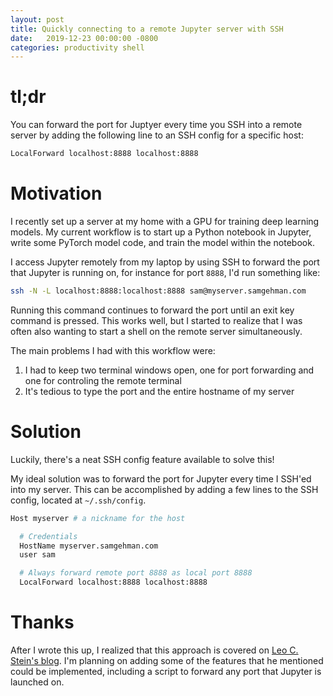 ```yaml
---
layout: post
title: Quickly connecting to a remote Jupyter server with SSH
date:   2019-12-23 00:00:00 -0800
categories: productivity shell
---
```

# tl;dr
You can forward the port for Juptyer every time you SSH into a remote server by adding the following line to an SSH config for a specific host:
```bash
LocalForward localhost:8888 localhost:8888
```

# Motivation
I recently set up a server at my home with a GPU for training deep learning models. My current workflow is to start up a Python notebook in Jupyter, write some PyTorch model code, and train the model within the notebook. 

I access Jupyter remotely from my laptop by using SSH to forward the port that Jupyter is running on, for instance for port `8888`, I'd run something like:

```bash
ssh -N -L localhost:8888:localhost:8888 sam@myserver.samgehman.com
```

Running this command continues to forward the port until an exit key command is pressed. This works well, but I started to realize that I was often also wanting to start a shell on the remote server simultaneously.

The main problems I had with this workflow were:
1. I had to keep two terminal windows open, one for port forwarding and one for controling the remote terminal
2. It's tedious to type the port and the entire hostname of my server


# Solution
Luckily, there's a neat SSH config feature available to solve this!

My ideal solution was to forward the port for Jupyter every time I SSH'ed into my server. This can be accomplished by adding a few lines to the SSH config, located at `~/.ssh/config`.

```bash
Host myserver # a nickname for the host

  # Credentials
  HostName myserver.samgehman.com
  user sam

  # Always forward remote port 8888 as local port 8888
  LocalForward localhost:8888 localhost:8888
```

# Thanks
After I wrote this up, I realized that this approach is covered on [Leo C. Stein's blog](https://duetosymmetry.com/code/ssh-ipython-notebook-magic/). I'm planning on adding some of the features that he mentioned could be implemented, including a script to forward any port that Jupyter is launched on.
